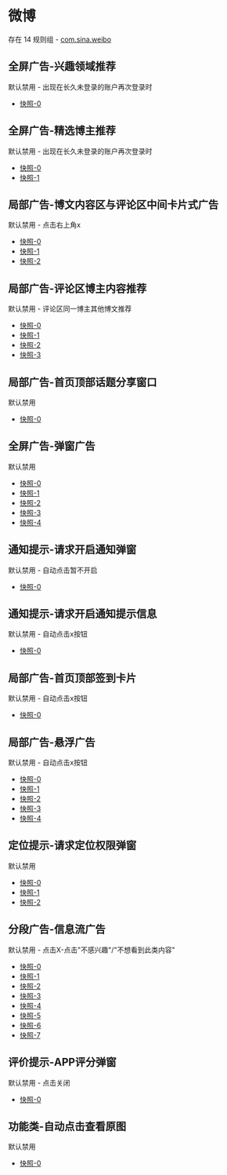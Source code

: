 # 微博

存在 14 规则组 - [com.sina.weibo](/src/apps/com.sina.weibo.ts)

## 全屏广告-兴趣领域推荐

默认禁用 - 出现在长久未登录的账户再次登录时

- [快照-0](https://i.gkd.li/i/12531405)

## 全屏广告-精选博主推荐

默认禁用 - 出现在长久未登录的账户再次登录时

- [快照-0](https://i.gkd.li/i/12531433)
- [快照-1](https://i.gkd.li/i/12531434)

## 局部广告-博文内容区与评论区中间卡片式广告

默认禁用 - 点击右上角x

- [快照-0](https://i.gkd.li/i/12673043)
- [快照-1](https://i.gkd.li/i/13635551)
- [快照-2](https://i.gkd.li/i/13787207)

## 局部广告-评论区博主内容推荐

默认禁用 - 评论区同一博主其他博文推荐

- [快照-0](https://i.gkd.li/i/12674498)
- [快照-1](https://i.gkd.li/i/13035647)
- [快照-2](https://i.gkd.li/i/12674511)
- [快照-3](https://i.gkd.li/i/12929591)

## 局部广告-首页顶部话题分享窗口

默认禁用

- [快照-0](https://i.gkd.li/i/12705972)

## 全屏广告-弹窗广告

默认禁用

- [快照-0](https://i.gkd.li/i/12750090)
- [快照-1](https://i.gkd.li/i/13670266)
- [快照-2](https://i.gkd.li/i/12705974)
- [快照-3](https://i.gkd.li/i/14969848)
- [快照-4](https://i.gkd.li/i/14033735)

## 通知提示-请求开启通知弹窗

默认禁用 - 自动点击暂不开启

- [快照-0](https://i.gkd.li/i/12705979)

## 通知提示-请求开启通知提示信息

默认禁用 - 自动点击x按钮

- [快照-0](https://i.gkd.li/i/12705986)

## 局部广告-首页顶部签到卡片

默认禁用 - 自动点击x按钮

- [快照-0](https://i.gkd.li/i/12749876)

## 局部广告-悬浮广告

默认禁用 - 自动点击x按钮

- [快照-0](https://i.gkd.li/i/12750118)
- [快照-1](https://i.gkd.li/i/13206775)
- [快照-2](https://i.gkd.li/i/13206841)
- [快照-3](https://i.gkd.li/i/13482954)
- [快照-4](https://i.gkd.li/i/13482960)

## 定位提示-请求定位权限弹窗

默认禁用

- [快照-0](https://i.gkd.li/i/13218093)
- [快照-1](https://i.gkd.li/i/13003311)
- [快照-2](https://i.gkd.li/i/13255595)

## 分段广告-信息流广告

默认禁用 - 点击X-点击"不感兴趣"/"不想看到此类内容"

- [快照-0](https://i.gkd.li/i/13852321)
- [快照-1](https://i.gkd.li/i/12673051)
- [快照-2](https://i.gkd.li/i/14210775)
- [快照-3](https://i.gkd.li/i/14729705)
- [快照-4](https://i.gkd.li/i/14753916)
- [快照-5](https://i.gkd.li/i/13852322)
- [快照-6](https://i.gkd.li/i/13958782)
- [快照-7](https://i.gkd.li/i/14730274)

## 评价提示-APP评分弹窗

默认禁用 - 点击关闭

- [快照-0](https://i.gkd.li/i/13620220)

## 功能类-自动点击查看原图

默认禁用

- [快照-0](https://i.gkd.li/i/13929119)
